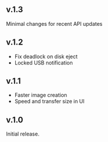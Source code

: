 ## v.1.3

Minimal changes for recent API updates

## v.1.2

 * Fix deadlock on disk eject
 * Locked USB notification

## v.1.1

 * Faster image creation
 * Speed and transfer size in UI

## v.1.0

Initial release.
